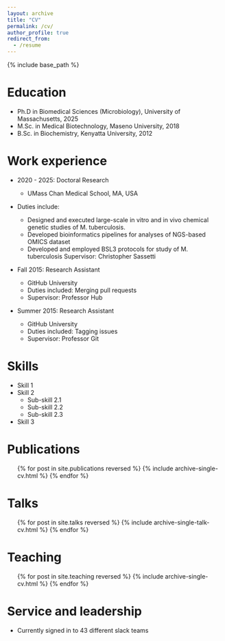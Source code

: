 ```yaml
---
layout: archive
title: "CV"
permalink: /cv/
author_profile: true
redirect_from:
  - /resume
---
```


{% include base_path %}

Education
======
* Ph.D in Biomedical Sciences (Microbiology), University of Massachusetts, 2025
* M.Sc. in Medical Biotechnology, Maseno University, 2018
* B.Sc. in Biochemistry, Kenyatta University, 2012

Work experience
======
* 2020 - 2025: Doctoral Research
  * UMass Chan Medical School, MA, USA
  
* Duties include:
  * Designed and executed large-scale in vitro and in vivo chemical genetic studies of M. tuberculosis.
  * Developed bioinformatics pipelines for analyses of NGS-based OMICS dataset
  * Developed and employed BSL3 protocols for study of M. tuberculosis
Supervisor: Christopher Sassetti

* Fall 2015: Research Assistant
  * GitHub University
  * Duties included: Merging pull requests
  * Supervisor: Professor Hub

* Summer 2015: Research Assistant
  * GitHub University
  * Duties included: Tagging issues
  * Supervisor: Professor Git
  
Skills
======
* Skill 1
* Skill 2
  * Sub-skill 2.1
  * Sub-skill 2.2
  * Sub-skill 2.3
* Skill 3

Publications
======
  <ul>{% for post in site.publications reversed %}
    {% include archive-single-cv.html %}
  {% endfor %}</ul>
  
Talks
======
  <ul>{% for post in site.talks reversed %}
    {% include archive-single-talk-cv.html  %}
  {% endfor %}</ul>
  
Teaching
======
  <ul>{% for post in site.teaching reversed %}
    {% include archive-single-cv.html %}
  {% endfor %}</ul>
  
Service and leadership
======
* Currently signed in to 43 different slack teams
